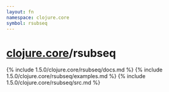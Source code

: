 ```yaml
---
layout: fn
namespace: clojure.core
symbol: rsubseq
---
```


# [clojure.core](../)/rsubseq

{% include 1.5.0/clojure.core/rsubseq/docs.md %}
{% include 1.5.0/clojure.core/rsubseq/examples.md %}
{% include 1.5.0/clojure.core/rsubseq/src.md %}

